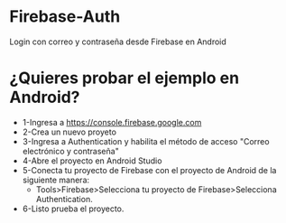 # Firebase-Auth
Login con correo y contraseña desde Firebase en Android

# ¿Quieres probar el ejemplo en Android?

* 1-Ingresa a https://console.firebase.google.com
* 2-Crea un nuevo proyeto 
* 3-Ingresa a Authentication y habilita el método de acceso "Correo electrónico y contraseña"
* 4-Abre el proyecto en Android Studio 
* 5-Conecta tu proyecto de Firebase con el proyecto de Android de la siguiente manera:
   *  Tools>Firebase>Selecciona tu proyecto de Firebase>Selecciona Authentication.
* 6-Listo prueba el proyecto.

 
